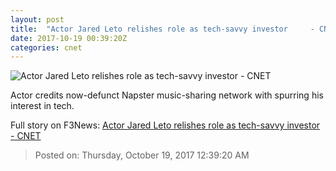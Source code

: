 ```yaml
---
layout: post
title:  "Actor Jared Leto relishes role as tech-savvy investor     - CNET"
date: 2017-10-19 00:39:20Z
categories: cnet
---
```


![Actor Jared Leto relishes role as tech-savvy investor     - CNET](https://cnet2.cbsistatic.com/img/5Plg9tyvj9QSqlCar61th17RIak=/670x503/2017/10/19/d25bddf1-0bd8-4768-8f96-9e9733e25eb2/gettyimages-854824558.jpg)

Actor credits now-defunct Napster music-sharing network with spurring his interest in tech.


Full story on F3News: [Actor Jared Leto relishes role as tech-savvy investor     - CNET](http://www.f3nws.com/n/TmGYnF)

> Posted on: Thursday, October 19, 2017 12:39:20 AM
